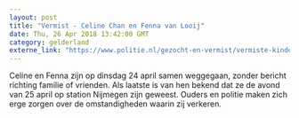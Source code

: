 ```yaml
---
layout: post
title: "Vermist - Celine Chan en Fenna van Looij"
date: Thu, 26 Apr 2018 13:42:00 GMT
category: gelderland
externe_link: "https://www.politie.nl/gezocht-en-vermist/vermiste-kinderen/2018/april/celine-chan-en-fenna-van-looij.html"
---
```


Celine en Fenna zijn op dinsdag 24 april samen weggegaan, zonder bericht richting familie of vrienden. Als laatste is van hen bekend dat ze de avond van 25 april op station Nijmegen zijn geweest. Ouders en politie maken zich erge zorgen over de omstandigheden waarin zij verkeren.
